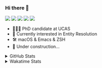### Hi there 👋

[![](https://img.shields.io/badge/-Email-325180?logo=maildotru&logoColor=white&style=flat-square)](mailto:hi@wang.tianshu.me)
[![](https://img.shields.io/badge/-GitHub-black?logo=GitHub&style=flat-square)](https://github.com/tshu-w)
[![](https://img.shields.io/badge/-Telegram-26a5e4?labelColor=fafafa&logo=telegram&style=flat-square)](https://t.me/tshu_w) 
[![](https://img.shields.io/badge/-Twitter-1da1f2?logo=Twitter&logoColor=white&style=flat-square)](https://twitter.com/tshu_w)
[![](https://komarev.com/ghpvc/?username=tshu-w&color=blueviolet&style=flat-square)]()



- 🧑🏻‍🎓 PhD candidate at UCAS
- 🔭 Currently interested in Entity Resolution
- 🛠 macOS & Emacs & ZSH
- 🚧 Under construction...

<details>

<summary>GitHub Stats</summary>

![Tianshu's GitHub stats](https://github-readme-stats.vercel.app/api?username=tshu-w&show_icons=true&theme=buefy&count_private=true)
  
</details>


<details>
  <summary>Wakatime Stats</summary>

  Currently, files accessed by tramp cannot be tracked by wakatime, see https://github.com/wakatime/wakatime-mode/issues/27
  <br>
  
<!--START_SECTION:waka-->
![Code Time](http://img.shields.io/badge/Code%20Time-6%2C145%20hrs%2055%20mins-blue)

**I'm an Early 🐤** 

```text
🌞 Morning    80 commits     ████░░░░░░░░░░░░░░░░░░░░░   17.98% 
🌆 Daytime    226 commits    ████████████░░░░░░░░░░░░░   50.79% 
🌃 Evening    131 commits    ███████░░░░░░░░░░░░░░░░░░   29.44% 
🌙 Night      8 commits      ░░░░░░░░░░░░░░░░░░░░░░░░░   1.8%

```
📅 **I'm Most Productive on Tuesday** 

```text
Monday       77 commits     ████░░░░░░░░░░░░░░░░░░░░░   17.3% 
Tuesday      104 commits    █████░░░░░░░░░░░░░░░░░░░░   23.37% 
Wednesday    51 commits     ██░░░░░░░░░░░░░░░░░░░░░░░   11.46% 
Thursday     43 commits     ██░░░░░░░░░░░░░░░░░░░░░░░   9.66% 
Friday       68 commits     ███░░░░░░░░░░░░░░░░░░░░░░   15.28% 
Saturday     61 commits     ███░░░░░░░░░░░░░░░░░░░░░░   13.71% 
Sunday       41 commits     ██░░░░░░░░░░░░░░░░░░░░░░░   9.21%

```


📊 **This Week I Spent My Time On** 

```text
💬 Programming Languages: 
sh                       2 hrs 5 mins        █████████████████████████   100.0%

🔥 Editors: 
Zsh                      2 hrs 5 mins        █████████████████████████   100.0%

🐱‍💻 Projects: 
Terminal                 1 hr 56 mins        ███████████████████████░░   92.64% 
universal-blocker        9 mins              █░░░░░░░░░░░░░░░░░░░░░░░░   7.36%

💻 Operating System: 
Mac                      1 hr 16 mins        ███████████████░░░░░░░░░░   60.91% 
Linux                    49 mins             █████████░░░░░░░░░░░░░░░░   39.09%

```

**I Mostly Code in Python** 

```text
Python                   11 repos            ████████████░░░░░░░░░░░░░   50.0% 
HTML                     2 repos             ██░░░░░░░░░░░░░░░░░░░░░░░   9.09% 
Emacs Lisp               2 repos             ██░░░░░░░░░░░░░░░░░░░░░░░   9.09% 
JavaScript               2 repos             ██░░░░░░░░░░░░░░░░░░░░░░░   9.09% 
TeX                      2 repos             ██░░░░░░░░░░░░░░░░░░░░░░░   9.09%

```



 Last Updated on 02/12/2022 08:06:47 UTC
<!--END_SECTION:waka-->
</details>
